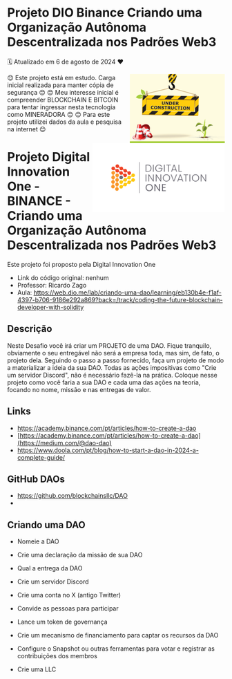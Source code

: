 # Projeto DIO Binance Criando uma Organização Autônoma Descentralizada nos Padrões Web3

:spiral_calendar: Atualizado em 6 de agosto de 2024 :heart:

<img align="right" alt="GIF" height="160px" src="https://github.com/rdeconti/rdeconti-resources/blob/main/under_construction.gif" />

:blush: Este projeto está em estudo. Carga inicial realizada para manter cópia de segurança :blush:
:blush: Meu interesse inicial é compreender BLOCKCHAIN E BITCOIN para tentar ingressar nesta tecnologia como MINERADORA :blush:
:blush: Para este projeto utilizei dados da aula e pesquisa na internet :blush:

<img align="right" alt="GIF" height="160px" src="https://github.com/rdeconti/rdeconti-resources/blob/main/Digital%20Innovation%20One%20-%20Logotipo.png" />

# Projeto Digital Innovation One - BINANCE - Criando uma Organização Autônoma Descentralizada nos Padrões Web3
Este projeto foi proposto pela Digital Innovation One
- Link do código original: nenhum
- Professor: Ricardo Zago
- Aula: https://web.dio.me/lab/criando-uma-dao/learning/eb130b4e-f1af-4397-b706-9186e292a869?back=/track/coding-the-future-blockchain-developer-with-solidity

## Descrição
Neste Desafio você irá criar um PROJETO de uma DAO. Fique tranquilo, obviamente o seu entregável não será a empresa toda, mas sim, de fato, o projeto dela. Seguindo o passo a passo fornecido, faça um projeto de modo a materializar a ideia da sua DAO. Todas as ações impositivas como "Crie um servidor Discord", não é necessário fazê-la na prática. Coloque nesse projeto como você faria a sua DAO e cada uma das ações na teoria, focando no nome, missão e nas entregas de valor.

## Links 
- https://academy.binance.com/pt/articles/how-to-create-a-dao
- [https://academy.binance.com/pt/articles/how-to-create-a-dao](https://medium.com/@dao-dao)
- https://www.doola.com/pt/blog/how-to-start-a-dao-in-2024-a-complete-guide/

## GitHub DAOs
- https://github.com/blockchainsllc/DAO
- 

## Criando uma DAO
- Nomeie a DAO

- Crie uma declaração da missão de sua DAO

- Qual a entrega da DAO

- Crie um servidor Discord

- Crie uma conta no X (antigo Twitter)

- Convide as pessoas para participar

- Lance um token de governança

- Crie um mecanismo de financiamento para captar os recursos da DAO

- Configure o Snapshot ou outras ferramentas para votar e registrar as contribuições dos membros

- Crie uma LLC


